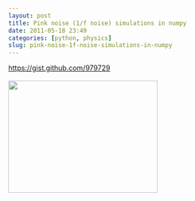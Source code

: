 ```yaml
---
layout: post
title: Pink noise (1/f noise) simulations in numpy
date: 2011-05-18 23:49
categories: [python, physics]
slug: pink-noise-1f-noise-simulations-in-numpy
---
```


<a href="https://gist.github.com/979729">
 https://gist.github.com/979729
</a>
<br/>
<br/>
<a href="/images/pink-noise-1f-noise-simulations-in-numpy_05_oneoverf1.png">
 <img alt="" class="alignnone size-medium wp-image-128" height="225" src="/images/pink-noise-1f-noise-simulations-in-numpy_05_oneoverf1.png" title="oneoverf" width="300"/>
</a>
